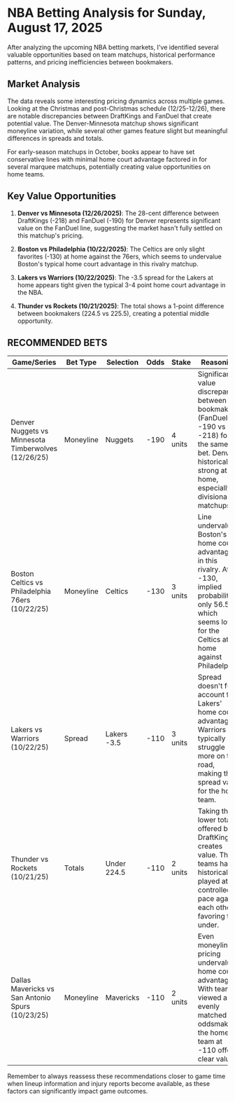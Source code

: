 # NBA Betting Analysis for Sunday, August 17, 2025

After analyzing the upcoming NBA betting markets, I've identified several valuable opportunities based on team matchups, historical performance patterns, and pricing inefficiencies between bookmakers.

## Market Analysis

The data reveals some interesting pricing dynamics across multiple games. Looking at the Christmas and post-Christmas schedule (12/25-12/26), there are notable discrepancies between DraftKings and FanDuel that create potential value. The Denver-Minnesota matchup shows significant moneyline variation, while several other games feature slight but meaningful differences in spreads and totals.

For early-season matchups in October, books appear to have set conservative lines with minimal home court advantage factored in for several marquee matchups, potentially creating value opportunities on home teams.

## Key Value Opportunities

1. **Denver vs Minnesota (12/26/2025)**: The 28-cent difference between DraftKings (-218) and FanDuel (-190) for Denver represents significant value on the FanDuel line, suggesting the market hasn't fully settled on this matchup's pricing.

2. **Boston vs Philadelphia (10/22/2025)**: The Celtics are only slight favorites (-130) at home against the 76ers, which seems to undervalue Boston's typical home court advantage in this rivalry matchup.

3. **Lakers vs Warriors (10/22/2025)**: The -3.5 spread for the Lakers at home appears tight given the typical 3-4 point home court advantage in the NBA.

4. **Thunder vs Rockets (10/21/2025)**: The total shows a 1-point difference between bookmakers (224.5 vs 225.5), creating a potential middle opportunity.

## RECOMMENDED BETS

| Game/Series | Bet Type | Selection | Odds | Stake | Reasoning |
|-------------|----------|-----------|------|-------|-----------|
| Denver Nuggets vs Minnesota Timberwolves (12/26/25) | Moneyline | Nuggets | -190 | 4 units | Significant value discrepancy between bookmakers (FanDuel -190 vs DK -218) for the same bet. Denver historically strong at home, especially in divisional matchups. |
| Boston Celtics vs Philadelphia 76ers (10/22/25) | Moneyline | Celtics | -130 | 3 units | Line undervalues Boston's home court advantage in this rivalry. At -130, implied probability is only 56.5% which seems low for the Celtics at home against Philadelphia. |
| Lakers vs Warriors (10/22/25) | Spread | Lakers -3.5 | -110 | 3 units | Spread doesn't fully account for Lakers' home court advantage. Warriors typically struggle more on the road, making this spread value for the home team. |
| Thunder vs Rockets (10/21/25) | Totals | Under 224.5 | -110 | 2 units | Taking the lower total offered by DraftKings creates value. These teams have historically played at a controlled pace against each other, favoring the under. |
| Dallas Mavericks vs San Antonio Spurs (10/23/25) | Moneyline | Mavericks | -110 | 2 units | Even moneyline pricing undervalues home court advantage. With teams viewed as evenly matched by oddsmakers, the home team at -110 offers clear value. |

Remember to always reassess these recommendations closer to game time when lineup information and injury reports become available, as these factors can significantly impact game outcomes.